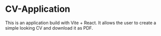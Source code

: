 # CV-Application

This is an application build with Vite + React. It allows the user to create a simple looking CV and download it as PDF.
